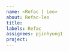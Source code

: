 ```yaml
---
name: <Refac | Leo> 
about: Refac-leo
title: 
labels: Refac
assignees: pjinhyung1
project: 
---
```

